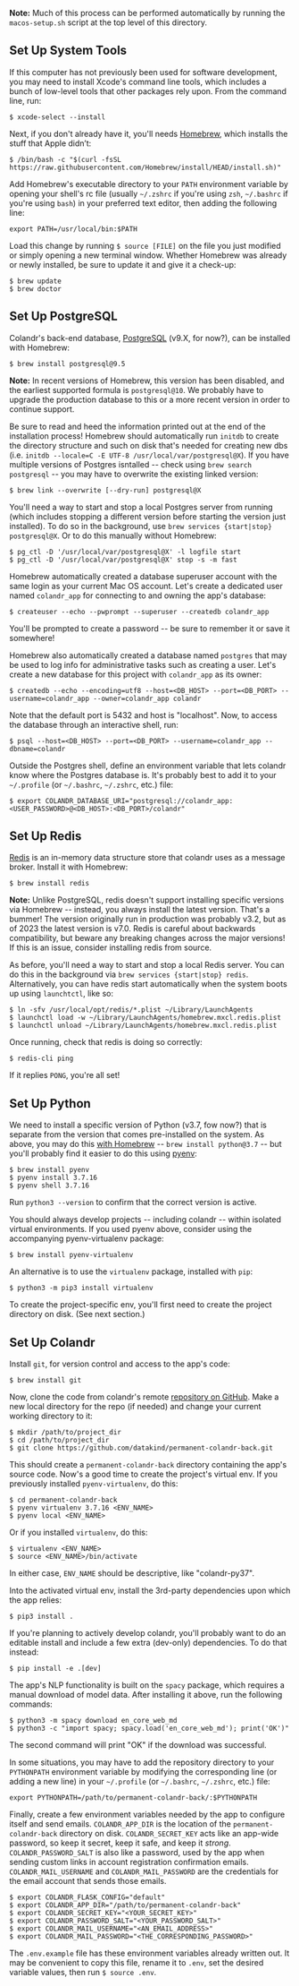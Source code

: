 **Note:** Much of this process can be performed automatically by running the `macos-setup.sh` script at the top level of this directory.


## Set Up System Tools

If this computer has not previously been used for software development, you may need to install Xcode's command line tools, which includes a bunch of low-level tools that other packages rely upon. From the command line, run:

```shell
$ xcode-select --install
```

Next, if you don't already have it, you'll needs [Homebrew](http://brew.sh), which installs the stuff that Apple didn’t:

```shell
$ /bin/bash -c "$(curl -fsSL https://raw.githubusercontent.com/Homebrew/install/HEAD/install.sh)"
```

Add Homebrew's executable directory to your `PATH` environment variable by opening your shell's rc file (usually `~/.zshrc` if you're using `zsh`, `~/.bashrc` if you're using `bash`) in your preferred text editor, then adding the following line:

```
export PATH=/usr/local/bin:$PATH
```

Load this change by running `$ source [FILE]` on the file you just modified or simply opening a new terminal window. Whether Homebrew was already or newly installed, be sure to update it and give it a check-up:

```shell
$ brew update
$ brew doctor
```


## Set Up PostgreSQL

Colandr's back-end database, [PostgreSQL](https://www.postgresql.org) (v9.X, for now?), can be installed with Homebrew:

```shell
$ brew install postgresql@9.5
```

**Note:** In recent versions of Homebrew, this version has been disabled, and the earliest supported formula is `postgresql@10`. We probably have to upgrade the production database to this or a more recent version in order to continue support.

Be sure to read and heed the information printed out at the end of the installation process! Homebrew should automatically run `initdb` to create the directory structure and such on disk that's needed for creating new dbs (i.e. `initdb --locale=C -E UTF-8 /usr/local/var/postgresql@X`). If you have multiple versions of Postgres isntalled -- check using `brew search postgresql` -- you may have to overwrite the existing linked version:

```shell
$ brew link --overwrite [--dry-run] postgresql@X
```

You'll need a way to start and stop a local Postgres server from running (which includes stopping a different version before starting the version just installed). To do so in the background, use `brew services {start|stop} postgresql@X`. Or to do this manually without Homebrew:

```shell
$ pg_ctl -D '/usr/local/var/postgresql@X' -l logfile start
$ pg_ctl -D '/usr/local/var/postgresql@X' stop -s -m fast
```

Homebrew automatically created a database superuser account with the same login as your current Mac OS account. Let's create a dedicated user named `colandr_app` for connecting to and owning the app's database:

```shell
$ createuser --echo --pwprompt --superuser --createdb colandr_app
```

You'll be prompted to create a password -- be sure to remember it or save it somewhere!

Homebrew also automatically created a database named `postgres` that may be used to log info for administrative tasks such as creating a user. Let's create a new database for this project with `colandr_app` as its owner:

```shell
$ createdb --echo --encoding=utf8 --host=<DB_HOST> --port=<DB_PORT> --username=colandr_app --owner=colandr_app colandr
```

Note that the default port is 5432 and host is "localhost". Now, to access the database through an interactive shell, run:

```shell
$ psql --host=<DB_HOST> --port=<DB_PORT> --username=colandr_app --dbname=colandr
```

Outside the Postgres shell, define an environment variable that lets colandr know where the Postgres database is. It's probably best to add it to your `~/.profile` (or `~/.bashrc`, `~/.zshrc`, etc.) file:

```shell
$ export COLANDR_DATABASE_URI="postgresql://colandr_app:<USER_PASSWORD>@<DB_HOST>:<DB_PORT>/colandr"
```


## Set Up Redis

[Redis](https://redis.io) is an in-memory data structure store that colandr uses as a message broker. Install it with Homebrew:

```shell
$ brew install redis
```

**Note:** Unlike PostgreSQL, redis doesn't support installing specific versions via Homebrew -- instead, you always install the latest version. That's a bummer! The version originally run in production was probably v3.2, but as of 2023 the latest version is v7.0. Redis is careful about backwards compatibility, but beware any breaking changes across the major versions! If this is an issue, consider installing redis from source.

As before, you'll need a way to start and stop a local Redis server. You can do this in the background via `brew services {start|stop} redis`. Alternatively, you can have redis start automatically when the system boots up using `launchtctl`, like so:

```shell
$ ln -sfv /usr/local/opt/redis/*.plist ~/Library/LaunchAgents
$ launchctl load -w ~/Library/LaunchAgents/homebrew.mxcl.redis.plist
$ launchctl unload ~/Library/LaunchAgents/homebrew.mxcl.redis.plist
```

Once running, check that redis is doing so correctly:

```shell
$ redis-cli ping
```

If it replies `PONG`, you're all set!


## Set Up Python

We need to install a specific version of Python (v3.7, fow now?) that is separate from the version that comes pre-installed on the system. As above, you may do this [with Homebrew](https://docs.brew.sh/Homebrew-and-Python) -- `brew install python@3.7` -- but you'll probably find it easier to do this using [pyenv](https://github.com/pyenv/pyenv):

```shell
$ brew install pyenv
$ pyenv install 3.7.16
$ pyenv shell 3.7.16
```

Run `python3 --version` to confirm that the correct version is active.

You should always develop projects -- including colandr -- within isolated virtual environments. If you used pyenv above, consider using the accompanying pyenv-virtualenv package:

```shell
$ brew install pyenv-virtualenv
```

An alternative is to use the `virtualenv` package, installed with `pip`:

```shell
$ python3 -m pip3 install virtualenv
```

To create the project-specific env, you'll first need to create the project directory on disk. (See next section.)


## Set Up Colandr

Install `git`, for version control and access to the app's code:

```shell
$ brew install git
```

Now, clone the code from colandr's remote [repository on GitHub](https://github.com/datakind/permanent-colandr-back). Make a new local directory for the repo (if needed) and change your current working directory to it:

```shell
$ mkdir /path/to/project_dir
$ cd /path/to/project_dir
$ git clone https://github.com/datakind/permanent-colandr-back.git
```

This should create a `permanent-colandr-back` directory containing the app's source code. Now's a good time to create the project's virtual env. If you previously installed `pyenv-virtualenv`, do this:

```shell
$ cd permanent-colandr-back
$ pyenv virtualenv 3.7.16 <ENV_NAME>
$ pyenv local <ENV_NAME>
```

Or if you installed `virtualenv`, do this:

```shell
$ virtualenv <ENV_NAME>
$ source <ENV_NAME>/bin/activate
```

In either case, `ENV_NAME` should be descriptive, like "colandr-py37".

Into the activated virtual env, install the 3rd-party dependencies upon which the app relies:

```shell
$ pip3 install .
```

If you're planning to actively develop colandr, you'll probably want to do an editable install and include a few extra (dev-only) dependencies. To do that instead:

```shell
$ pip install -e .[dev]
```

The app's NLP functionality is built on the `spacy` package, which requires a manual download of model data. After installing it above, run the following commands:

```shell
$ python3 -m spacy download en_core_web_md
$ python3 -c "import spacy; spacy.load('en_core_web_md'); print('OK')"
```

The second command will print "OK" if the download was successful.

In some situations, you may have to add the repository directory to your `PYTHONPATH` environment variable by modifying the corresponding line (or adding a new line) in your `~/.profile` (or `~/.bashrc`, `~/.zshrc`, etc.) file:

```
export PYTHONPATH=/path/to/permanent-colandr-back/:$PYTHONPATH
```

Finally, create a few environment variables needed by the app to configure itself and send emails. `COLANDR_APP_DIR` is the location of the `permanent-colandr-back` directory on disk. `COLANDR_SECRET_KEY` acts like an app-wide password, so keep it secret, keep it safe, and keep it _strong_. `COLANDR_PASSWORD_SALT` is also like a password, used by the app when sending custom links in account registration confirmation emails. `COLANDR_MAIL_USERNAME` and `COLANDR_MAIL_PASSWORD` are the credentials for the email account that sends those emails.

```shell
$ export COLANDR_FLASK_CONFIG="default"
$ export COLANDR_APP_DIR="/path/to/permanent-colandr-back"
$ export COLANDR_SECRET_KEY="<YOUR_SECRET_KEY>"
$ export COLANDR_PASSWORD_SALT="<YOUR_PASSWORD_SALT>"
$ export COLANDR_MAIL_USERNAME="<AN_EMAIL_ADDRESS>"
$ export COLANDR_MAIL_PASSWORD="<THE_CORRESPONDING_PASSWORD>"
```

The `.env.example` file has these environment variables already written out. It may be convenient to copy this file, rename it to `.env`, set the desired variable values, then run `$ source .env`.
